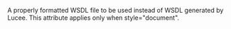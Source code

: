 A properly formatted WSDL file to be used instead of
            WSDL generated by Lucee.
            This attribute applies only when style="document".